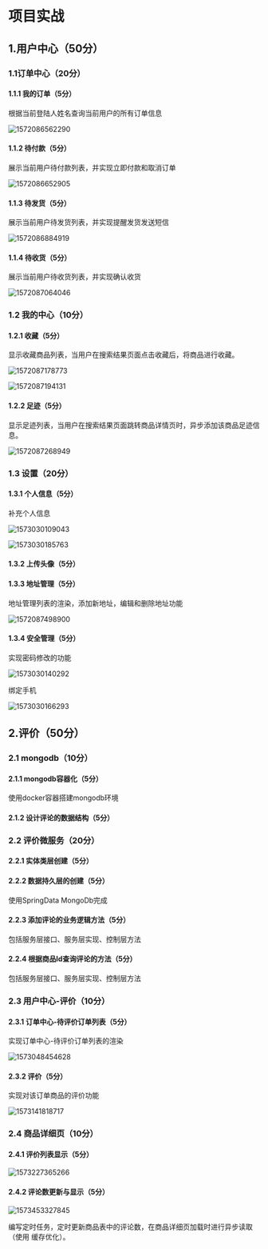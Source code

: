 # 项目实战

## 1.用户中心（50分）

### 1.1订单中心（20分）

#### 1.1.1 我的订单（5分）

根据当前登陆人姓名查询当前用户的所有订单信息

![1572086562290](项目实战.assets/1572086562290.png)

#### 1.1.2 待付款（5分）

展示当前用户待付款列表，并实现立即付款和取消订单

![1572086652905](项目实战.assets/1572086652905.png)

#### 1.1.3 待发货（5分）

展示当前用户待发货列表，并实现提醒发货发送短信

![1572086884919](项目实战.assets/1572086884919.png)

#### 1.1.4 待收货（5分）

展示当前用户待收货列表，并实现确认收货

![1572087064046](项目实战.assets/1572087064046.png)

### 1.2 我的中心（10分）

#### 1.2.1 收藏（5分）

显示收藏商品列表，当用户在搜索结果页面点击收藏后，将商品进行收藏。

![1572087178773](项目实战.assets/1572087178773.png)

![1572087194131](项目实战.assets/1572087194131.png)

#### 1.2.2 足迹（5分）

显示足迹列表，当用户在搜索结果页面跳转商品详情页时，异步添加该商品足迹信息。

![1572087268949](项目实战.assets/1572087268949.png)

### 1.3 设置（20分）

#### 1.3.1 个人信息（5分）

补充个人信息

![1573030109043](项目实战.assets/1573030109043.png)

![1573030185763](项目实战.assets/1573030185763.png)

#### 1.3.2 上传头像（5分）

#### 1.3.3 地址管理（5分）

地址管理列表的渲染，添加新地址，编辑和删除地址功能

![1572087498900](项目实战.assets/1572087498900.png)

#### 1.3.4 安全管理（5分） 

实现密码修改的功能

![1573030140292](项目实战.assets/1573030140292.png)

绑定手机

![1573030166293](项目实战.assets/1573030166293.png)

## 2.评价（50分） 

### 2.1 mongodb（10分）

####  2.1.1 mongodb容器化（5分） 

使用docker容器搭建mongodb环境

####  2.1.2 设计评论的数据结构（5分）

###  2.2 评价微服务（20分） 

#### 2.2.1 实体类层创建（5分） 

#### 2.2.2 数据持久层的创建（5分） 

使用SpringData MongoDb完成

####  2.2.3 添加评论的业务逻辑方法（5分） 

包括服务层接口、服务层实现、控制层方法

#### 2.2.4 根据商品Id查询评论的方法（5分） 

包括服务层接口、服务层实现、控制层方法 

### 2.3 用户中心-评价（10分） 

#### 2.3.1 订单中心-待评价订单列表（5分） 

实现订单中心-待评价订单列表的渲染

![1573048454628](项目实战.assets/1573048454628.png)

#### 2.3.2 评价（5分） 

实现对该订单商品的评价功能

![1573141818717](项目实战.assets/1573141818717.png)

### 2.4 商品详细页（10分）

####  2.4.1 评价列表显示（5分） 

![1573227365266](项目实战.assets/1573227365266.png)

#### 2.4.2 评论数更新与显示（5分）

![1573453327845](项目实战.assets/1573453327845.png)

编写定时任务，定时更新商品表中的评论数，在商品详细页加载时进行异步读取（使用 缓存优化）。

